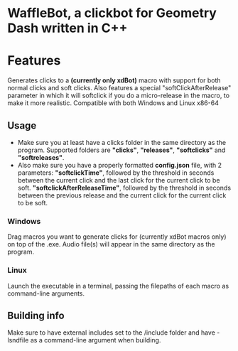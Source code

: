 # WaffleBot, a clickbot for Geometry Dash written in C++
# Features
Generates clicks to a **(currently only xdBot)** macro with support for both normal clicks and soft clicks. Also features a special "softClickAfterRelease" parameter in which it will softclick if you do a micro-release in the macro, to make it more realistic.
Compatible with both Windows and Linux x86-64
## Usage
- Make sure you at least have a clicks folder in the same directory as the program. Supported folders are **"clicks"**, **"releases"**, **"softclicks"** and **"softreleases"**.
- Also make sure you have a properly formatted **config.json** file, with 2 parameters: 
**"softclickTime"**, followed by the threshold in seconds between the current click and the last click for the current click to be soft.
**"softclickAfterReleaseTime"**, followed by the threshold in seconds between the previous release and the current click for the current click to be soft. 
### Windows
Drag macros you want to generate clicks for (currently xdBot macros only) on top of the .exe. Audio file(s) will appear in the same directory as the program.
### Linux
Launch the executable in a terminal, passing the filepaths of each macro as command-line arguments.
## Building info
Make sure to have external includes set to the /include folder and have -lsndfile as a command-line argument when building.
